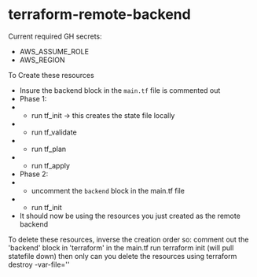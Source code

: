 # terraform-remote-backend

Current required GH secrets:
- AWS_ASSUME_ROLE
- AWS_REGION

To Create these resources
- Insure the backend block in the `main.tf` file is commented out
- Phase 1:
- - run tf_init -> this creates the state file locally
- - run tf_validate
- - run tf_plan
- - run tf_apply
- Phase 2:
- - uncomment the `backend` block in the main.tf file
- - run tf_init
- It should now be using the resources you just created as the remote backend

To delete these resources, inverse the creation order
so:
comment out the 'backend' block in 'terraform' in the main.tf
run terraform init (will pull statefile down)
then only can you delete the resources using terraform destroy -var-file=''